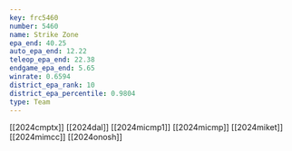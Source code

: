 ```yaml
---
key: frc5460
number: 5460
name: Strike Zone
epa_end: 40.25
auto_epa_end: 12.22
teleop_epa_end: 22.38
endgame_epa_end: 5.65
winrate: 0.6594
district_epa_rank: 10
district_epa_percentile: 0.9804
type: Team
---
```

[[2024cmptx]]
[[2024dal]]
[[2024micmp1]]
[[2024micmp]]
[[2024miket]]
[[2024mimcc]]
[[2024onosh]]
